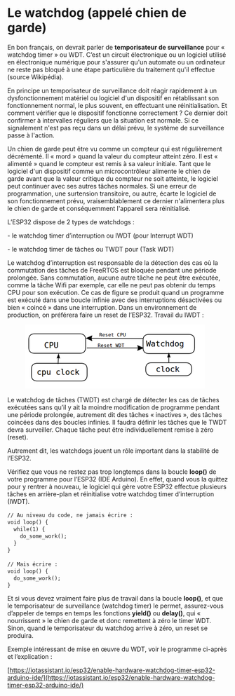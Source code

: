 # Le watchdog (appelé chien de garde)

En bon français, on devrait parler de **temporisateur de surveillance** pour « watchdog timer » ou WDT. C’est un circuit électronique ou un logiciel utilisé en électronique numérique pour s'assurer qu'un automate ou un ordinateur ne reste pas bloqué à une étape particulière du traitement qu'il effectue (source Wikipédia).

En principe un temporisateur de surveillance doit réagir rapidement à un dysfonctionnement matériel ou logiciel d'un dispositif en rétablissant son fonctionnement normal, le plus souvent, en effectuant une réinitialisation. Et comment vérifier que le dispositif fonctionne correctement ? Ce dernier doit confirmer à intervalles réguliers que la situation est normale. Si ce signalement n'est pas reçu dans un délai prévu, le système de surveillance passe à l'action.

Un chien de garde peut être vu comme un compteur qui est régulièrement décrémenté. Il « mord » quand la valeur du compteur atteint zéro. Il est « alimenté » quand le compteur est remis à sa valeur initiale. Tant que le logiciel d'un dispositif comme un microcontrôleur alimente le chien de garde avant que la valeur critique du compteur ne soit atteinte, le logiciel peut continuer avec ses autres tâches normales. Si une erreur de programmation, une surtension transitoire, ou autre, écarte le logiciel de son fonctionnement prévu, vraisemblablement ce dernier n'alimentera plus le chien de garde et conséquemment l'appareil sera réinitialisé.

L’ESP32 dispose de 2 types de watchdogs :

\-        le watchdog timer d’interruption ou IWDT (pour Interrupt WDT)

\-        le watchdog timer de tâches ou TWDT pour (Task WDT)

Le watchdog d’interruption est responsable de la détection des cas où la commutation des tâches de FreeRTOS est bloquée pendant une période prolongée. Sans commutation, aucune autre tâche ne peut être exécutée, comme la tâche Wifi par exemple, car elle ne peut pas obtenir du temps CPU pour son exécution. Ce cas de figure se produit quand un programme est exécuté dans une boucle infinie avec des interruptions désactivées ou bien « coincé » dans une interruption. Dans un environnement de production, on préférera faire un reset de l’ESP32. Travail du IWDT :

<figure><img src=".gitbook/assets/image (3).png" alt=""><figcaption></figcaption></figure>

Le watchdog de tâches (TWDT) est chargé de détecter les cas de tâches exécutées sans qu’il y ait la moindre modification de programme pendant une période prolongée, autrement dit des tâches « inactives », des tâches coincées dans des boucles infinies. Il faudra définir les tâches que le TWDT devra surveiller. Chaque tâche peut être individuellement remise à zéro (reset).

Autrement dit, les watchdogs jouent un rôle important dans la stabilité de l’ESP32.

Vérifiez que vous ne restez pas trop longtemps dans la boucle **loop()** de votre programme pour l’ESP32 (IDE Arduino). En effet, quand vous la quittez pour y rentrer à nouveau, le logiciel qui gère votre ESP32 effectue plusieurs tâches en arrière-plan et réinitialise votre watchdog timer d’interruption (IWDT).

```
// Au niveau du code, ne jamais écrire :
void loop() {
  while(1) {
    do_some_work();
  }
}

// Mais écrire :
void loop() {
  do_some_work();
}
```

&#x20;Et si vous devez vraiment faire plus de travail dans la boucle **loop()**, et que le temporisateur de surveillance (watchdog timer) le permet, assurez-vous d’appeler de temps en temps les fonctions **yield()** ou **delay()**, qui « nourrissent » le chien de garde et donc remettent à zéro le timer WDT. Sinon, quand le temporisateur du watchdog arrive à zéro, un reset se produira.

Exemple intéressant de mise en œuvre du WDT, voir le programme ci-après et l’explication :

[https://iotassistant.io/esp32/enable-hardware-watchdog-timer-esp32-arduino-ide/](https://iotassistant.io/esp32/enable-hardware-watchdog-timer-esp32-arduino-ide/)
